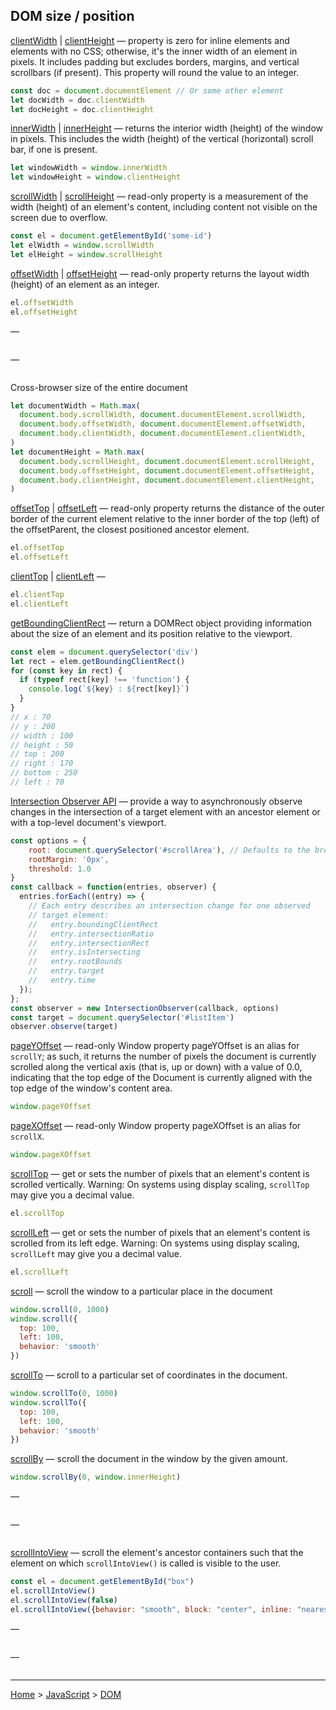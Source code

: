 ## DOM size / position

[clientWidth](https://developer.mozilla.org/en-US/docs/Web/API/Element/clientWidth) |
[clientHeight](https://developer.mozilla.org/en-US/docs/Web/API/Element/clientHeight) — property is zero for inline elements and elements with no CSS; otherwise, it's the inner width of an element in pixels. It includes padding but excludes borders, margins, and vertical scrollbars (if present). This property will round the value to an integer.
```javascript
const doc = document.documentElement // Or some other element
let docWidth = doc.clientWidth
let docHeight = doc.clientHeight
```

[innerWidth](https://developer.mozilla.org/en-US/docs/Web/API/Window/innerWidth) |
[innerHeight](https://developer.mozilla.org/en-US/docs/Web/API/Window/innerHeight) — returns the interior width (height) of the window in pixels. This includes the width (height) of the vertical (horizontal) scroll bar, if one is present.
```javascript
let windowWidth = window.innerWidth
let windowHeight = window.clientHeight
```

[scrollWidth](https://developer.mozilla.org/en-US/docs/Web/API/Element/scrollWidth) |
[scrollHeight](https://developer.mozilla.org/en-US/docs/Web/API/Element/scrollHeight) — read-only property is a measurement of the width (height) of an element's content, including content not visible on the screen due to overflow.
```javascript
const el = document.getElementById('some-id')
let elWidth = window.scrollWidth
let elHeight = window.scrollHeight
```

[offsetWidth]() |
[offsetHeight]() — read-only property returns the layout width (height) of an element as an integer.
```javascript
el.offsetWidth
el.offsetHeight
```

[]() —
```javascript

```


[]() —
```javascript

```

Cross-browser size of the entire document
```javascript
let documentWidth = Math.max(
  document.body.scrollWidth, document.documentElement.scrollWidth,
  document.body.offsetWidth, document.documentElement.offsetWidth,
  document.body.clientWidth, document.documentElement.clientWidth,
)
let documentHeight = Math.max(
  document.body.scrollHeight, document.documentElement.scrollHeight,
  document.body.offsetHeight, document.documentElement.offsetHeight,
  document.body.clientHeight, document.documentElement.clientHeight,
)
```

[offsetTop](https://developer.mozilla.org/en-US/docs/Web/API/HTMLElement/offsetTop) |
[offsetLeft](https://developer.mozilla.org/en-US/docs/Web/API/HTMLElement/offsetLeft) — read-only property returns the distance of the outer border of the current element relative to the inner border of the top (left) of the offsetParent, the closest positioned ancestor element.
```javascript
el.offsetTop
el.offsetLeft
```


[clientTop]() |
[clientLeft]() — 
```javascript
el.clientTop
el.clientLeft
```

[getBoundingClientRect](https://developer.mozilla.org/en-US/docs/Web/API/Element/getBoundingClientRect) — return a DOMRect object providing information about the size of an element and its position relative to the viewport.
```javascript
const elem = document.querySelector('div')
let rect = elem.getBoundingClientRect()
for (const key in rect) {
  if (typeof rect[key] !== 'function') {
    console.log(`${key} : ${rect[key]}`)
  }
}
// x : 70
// y : 200
// width : 100
// height : 50
// top : 200
// right : 170
// bottom : 250
// left : 70
```

[Intersection Observer API](https://developer.mozilla.org/en-US/docs/Web/API/Intersection_Observer_API) — provide a way to asynchronously observe changes in the intersection of a target element with an ancestor element or with a top-level document's viewport.
```javascript
const options = {
    root: document.querySelector('#scrollArea'), // Defaults to the browser viewport if not specified or if null 
    rootMargin: '0px',
    threshold: 1.0
}
const callback = function(entries, observer) {
  entries.forEach((entry) => {
    // Each entry describes an intersection change for one observed
    // target element:
    //   entry.boundingClientRect
    //   entry.intersectionRatio
    //   entry.intersectionRect
    //   entry.isIntersecting
    //   entry.rootBounds
    //   entry.target
    //   entry.time
  });
};
const observer = new IntersectionObserver(callback, options)
const target = document.querySelector('#listItem')
observer.observe(target)
```

[pageYOffset](https://developer.mozilla.org/en-US/docs/Web/API/Window/pageYOffset) — read-only Window property pageYOffset is an alias for `scrollY`; as such, it returns the number of pixels the document is currently scrolled along the vertical axis (that is, up or down) with a value of 0.0, indicating that the top edge of the Document is currently aligned with the top edge of the window's content area.
```javascript
window.pageYOffset
```

[pageXOffset](https://developer.mozilla.org/en-US/docs/Web/API/Window/pageXOffset) — read-only Window property pageXOffset is an alias for `scrollX`.
```javascript
window.pageXOffset
```

[scrollTop](https://developer.mozilla.org/en-US/docs/Web/API/Element/scrollTop) — get or sets the number of pixels that an element's content is scrolled vertically. Warning: On systems using display scaling, `scrollTop` may give you a decimal value.
```javascript
el.scrollTop
```

[scrollLeft](https://developer.mozilla.org/en-US/docs/Web/API/Element/scrollLeft) — get or sets the number of pixels that an element's content is scrolled from its left edge. Warning: On systems using display scaling, `scrollLeft` may give you a decimal value.
```javascript
el.scrollLeft
```


[scroll]() — scroll the window to a particular place in the document
```javascript
window.scroll(0, 1000)
window.scroll({
  top: 100,
  left: 100,
  behavior: 'smooth'
})
```

[scrollTo](https://developer.mozilla.org/en-US/docs/Web/API/Window/scrollTo) — scroll to a particular set of coordinates in the document.
```javascript
window.scrollTo(0, 1000)
window.scrollTo({
  top: 100,
  left: 100,
  behavior: 'smooth'
})
```

[scrollBy](https://developer.mozilla.org/ru/docs/Web/API/Window/scrollBy) — scroll the document in the window by the given amount.
```javascript
window.scrollBy(0, window.innerHeight)
```

[]() —
```javascript

```

[]() —
```javascript

```

[scrollIntoView](https://developer.mozilla.org/ru/docs/Web/API/Element/scrollIntoView) — scroll the element's ancestor containers such that the element on which `scrollIntoView()` is called is visible to the user.
```javascript
const el = document.getElementById("box")
el.scrollIntoView()
el.scrollIntoView(false)
el.scrollIntoView({behavior: "smooth", block: "center", inline: "nearest"})
```

[]() —
```javascript

```

[]() —
```javascript

```

---
[Home](/README.md) > [JavaScript](javascript.md) > [DOM](dom.md)